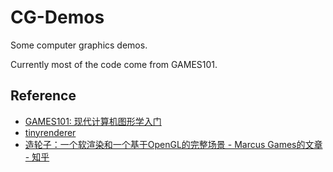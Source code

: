 # CG-Demos

Some computer graphics demos. 

Currently most of the code come from GAMES101.

## Reference

- [GAMES101: 现代计算机图形学入门](https://sites.cs.ucsb.edu/~lingqi/teaching/games101.html)
- [tinyrenderer](https://github.com/ssloy/tinyrenderer)
- [造轮子：一个软渲染和一个基于OpenGL的完整场景 - Marcus Games的文章 - 知乎](https://zhuanlan.zhihu.com/p/92138543)




